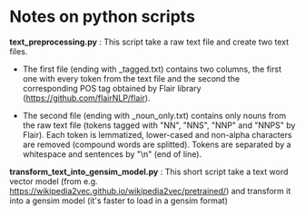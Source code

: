 # Notes on python scripts

**text_preprocessing.py** : This script take a raw text file and create two text files.

  - The first file (ending with \_tagged.txt) contains two columns, the first one with every token from the text file and the second the corresponding POS tag obtained by Flair library (https://github.com/flairNLP/flair).
  
  - The second file (ending with \_noun_only.txt) contains only nouns from the raw text file (tokens tagged with "NN", "NNS", "NNP" and "NNPS" by Flair). Each token is lemmatized, lower-cased and non-alpha characters are removed (compound words are splitted). Tokens are separated by a whitespace and sentences by "\n" (end of line).

**transform_text_into_gensim_model.py** : This short script take a text word vector model (from e.g. https://wikipedia2vec.github.io/wikipedia2vec/pretrained/) and transform it into a gensim model (it's faster to load in a gensim format)

